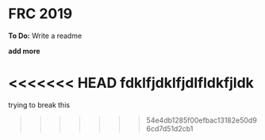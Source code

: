 # FRC 2019

**To Do:** Write a readme

**add more**

<<<<<<< HEAD
fdklfjdklfjdlfldkfjldk
=======
trying to break this
>>>>>>> 54e4db1285f00efbac13182e50d96cd7d51d2cb1
